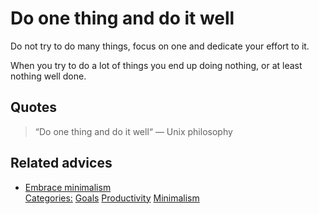 # Do one thing and do it well

Do not try to do many things, focus on one and dedicate your effort to it.

When you try to do a lot of things you end up doing nothing, or at least nothing well done.

## Quotes

> “Do one thing and do it well“ — Unix philosophy

## Related advices

- [Embrace minimalism](../Embrace%20minimalism/index.md)<br/>[Categories:](../Categories/index.md) [Goals](../Categories/Goals.md) [Productivity](../Categories/Productivity.md) [Minimalism](../Categories/Minimalism.md)